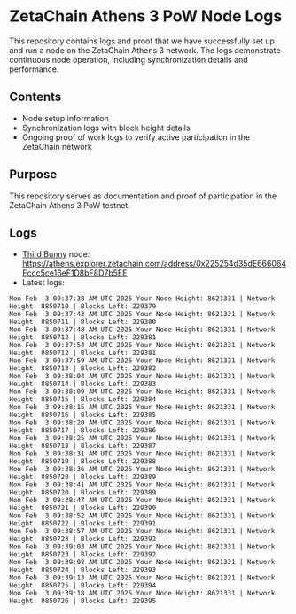 # ZetaChain Athens 3 PoW Node Logs
This repository contains logs and proof that we have successfully set up and run a node on the ZetaChain Athens 3 network. The logs demonstrate continuous node operation, including synchronization details and performance.

## Contents
- Node setup information
- Synchronization logs with block height details
- Ongoing proof of work logs to verify active participation in the ZetaChain network

## Purpose
This repository serves as documentation and proof of participation in the ZetaChain Athens 3 PoW testnet.

## Logs

- [Third Bunny](https://thirdbunny.xyz/) node: https://athens.explorer.zetachain.com/address/0x225254d35dE666064Eccc5ce16eF1D8bF8D7b5EE
- Latest logs:
```
Mon Feb  3 09:37:38 AM UTC 2025 Your Node Height: 8621331 | Network Height: 8850710 | Blocks Left: 229379
Mon Feb  3 09:37:43 AM UTC 2025 Your Node Height: 8621331 | Network Height: 8850711 | Blocks Left: 229380
Mon Feb  3 09:37:48 AM UTC 2025 Your Node Height: 8621331 | Network Height: 8850712 | Blocks Left: 229381
Mon Feb  3 09:37:54 AM UTC 2025 Your Node Height: 8621331 | Network Height: 8850712 | Blocks Left: 229381
Mon Feb  3 09:37:59 AM UTC 2025 Your Node Height: 8621331 | Network Height: 8850713 | Blocks Left: 229382
Mon Feb  3 09:38:04 AM UTC 2025 Your Node Height: 8621331 | Network Height: 8850714 | Blocks Left: 229383
Mon Feb  3 09:38:09 AM UTC 2025 Your Node Height: 8621331 | Network Height: 8850715 | Blocks Left: 229384
Mon Feb  3 09:38:15 AM UTC 2025 Your Node Height: 8621331 | Network Height: 8850716 | Blocks Left: 229385
Mon Feb  3 09:38:20 AM UTC 2025 Your Node Height: 8621331 | Network Height: 8850717 | Blocks Left: 229386
Mon Feb  3 09:38:25 AM UTC 2025 Your Node Height: 8621331 | Network Height: 8850718 | Blocks Left: 229387
Mon Feb  3 09:38:31 AM UTC 2025 Your Node Height: 8621331 | Network Height: 8850719 | Blocks Left: 229388
Mon Feb  3 09:38:36 AM UTC 2025 Your Node Height: 8621331 | Network Height: 8850720 | Blocks Left: 229389
Mon Feb  3 09:38:41 AM UTC 2025 Your Node Height: 8621331 | Network Height: 8850720 | Blocks Left: 229389
Mon Feb  3 09:38:47 AM UTC 2025 Your Node Height: 8621331 | Network Height: 8850721 | Blocks Left: 229390
Mon Feb  3 09:38:52 AM UTC 2025 Your Node Height: 8621331 | Network Height: 8850722 | Blocks Left: 229391
Mon Feb  3 09:38:57 AM UTC 2025 Your Node Height: 8621331 | Network Height: 8850723 | Blocks Left: 229392
Mon Feb  3 09:39:03 AM UTC 2025 Your Node Height: 8621331 | Network Height: 8850723 | Blocks Left: 229392
Mon Feb  3 09:39:08 AM UTC 2025 Your Node Height: 8621331 | Network Height: 8850724 | Blocks Left: 229393
Mon Feb  3 09:39:13 AM UTC 2025 Your Node Height: 8621331 | Network Height: 8850725 | Blocks Left: 229394
Mon Feb  3 09:39:18 AM UTC 2025 Your Node Height: 8621331 | Network Height: 8850726 | Blocks Left: 229395
```
